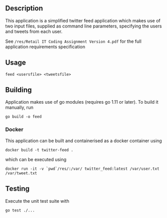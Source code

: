 ## Description

This application is a simplified twitter feed application which makes use of two input files, supplied as command line parameters, specifying the users and tweets from each user.

See `/res/Retail IT Coding Assignment Version 4.pdf` for the full application requirements specification

## Usage

````
feed <usersfile> <tweetsfile>
````

## Building

Application makes use of go modules (requires go 1.11 or later). To build it manually, run 

````
go build -o feed
````

### Docker

This application can be built and containerised as a docker container using
````
docker build -t twitter-feed .
````

which can be executed using 
````
docker run -it -v `pwd`/res/:/var/ twitter_feed:latest /var/user.txt /var/tweet.txt
````

## Testing

Execute the unit test suite with

````
go test ./...
````
